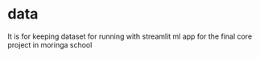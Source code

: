 # data
It is for keeping dataset for running with streamlit ml app for the final core project in moringa school
